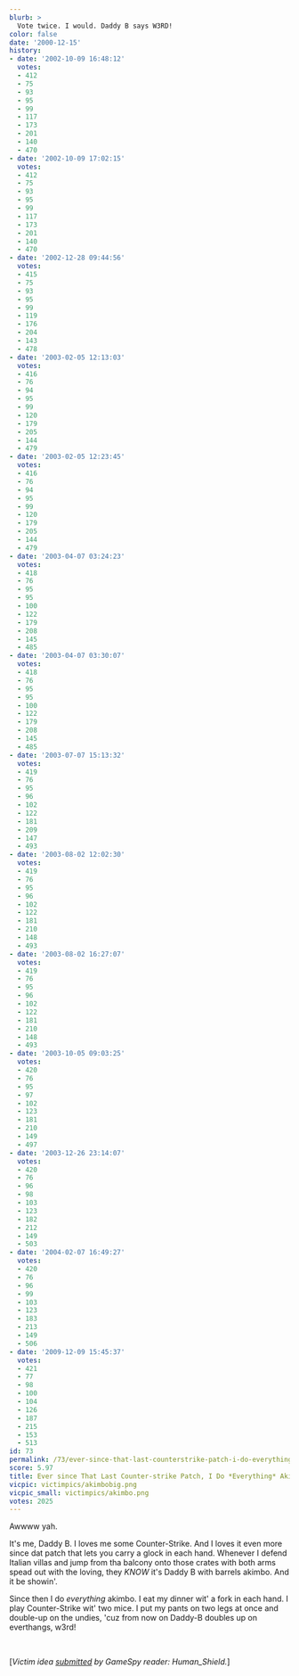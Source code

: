 ```yaml
---
blurb: >
  Vote twice. I would. Daddy B says W3RD!
color: false
date: '2000-12-15'
history:
- date: '2002-10-09 16:48:12'
  votes:
  - 412
  - 75
  - 93
  - 95
  - 99
  - 117
  - 173
  - 201
  - 140
  - 470
- date: '2002-10-09 17:02:15'
  votes:
  - 412
  - 75
  - 93
  - 95
  - 99
  - 117
  - 173
  - 201
  - 140
  - 470
- date: '2002-12-28 09:44:56'
  votes:
  - 415
  - 75
  - 93
  - 95
  - 99
  - 119
  - 176
  - 204
  - 143
  - 478
- date: '2003-02-05 12:13:03'
  votes:
  - 416
  - 76
  - 94
  - 95
  - 99
  - 120
  - 179
  - 205
  - 144
  - 479
- date: '2003-02-05 12:23:45'
  votes:
  - 416
  - 76
  - 94
  - 95
  - 99
  - 120
  - 179
  - 205
  - 144
  - 479
- date: '2003-04-07 03:24:23'
  votes:
  - 418
  - 76
  - 95
  - 95
  - 100
  - 122
  - 179
  - 208
  - 145
  - 485
- date: '2003-04-07 03:30:07'
  votes:
  - 418
  - 76
  - 95
  - 95
  - 100
  - 122
  - 179
  - 208
  - 145
  - 485
- date: '2003-07-07 15:13:32'
  votes:
  - 419
  - 76
  - 95
  - 96
  - 102
  - 122
  - 181
  - 209
  - 147
  - 493
- date: '2003-08-02 12:02:30'
  votes:
  - 419
  - 76
  - 95
  - 96
  - 102
  - 122
  - 181
  - 210
  - 148
  - 493
- date: '2003-08-02 16:27:07'
  votes:
  - 419
  - 76
  - 95
  - 96
  - 102
  - 122
  - 181
  - 210
  - 148
  - 493
- date: '2003-10-05 09:03:25'
  votes:
  - 420
  - 76
  - 95
  - 97
  - 102
  - 123
  - 181
  - 210
  - 149
  - 497
- date: '2003-12-26 23:14:07'
  votes:
  - 420
  - 76
  - 96
  - 98
  - 103
  - 123
  - 182
  - 212
  - 149
  - 503
- date: '2004-02-07 16:49:27'
  votes:
  - 420
  - 76
  - 96
  - 99
  - 103
  - 123
  - 183
  - 213
  - 149
  - 506
- date: '2009-12-09 15:45:37'
  votes:
  - 421
  - 77
  - 98
  - 100
  - 104
  - 126
  - 187
  - 215
  - 153
  - 513
id: 73
permalink: /73/ever-since-that-last-counterstrike-patch-i-do-everything-akimbo/
score: 5.97
title: Ever since That Last Counter-strike Patch, I Do *Everything* Akimbo
vicpic: victimpics/akimbobig.png
vicpic_small: victimpics/akimbo.png
votes: 2025
---
```


Awwww yah.

It's me, Daddy B. I loves me some Counter-Strike. And I loves it even
more since dat patch that lets you carry a glock in each hand. Whenever
I defend Italian villas and jump from tha balcony onto those crates with
both arms spead out with the loving, they *KNOW* it's Daddy B with
barrels akimbo. And it be showin'.

Since then I do *everything* akimbo. I eat my dinner wit' a fork in each
hand. I play Counter-Strike wit' two mice. I put my pants on two legs at
once and double-up on the undies, 'cuz from now on Daddy-B doubles up on
everthangs, w3rd!

&nbsp;

\[*Victim idea [submitted](mailto:feedback@gamespy.com) by GameSpy
reader: Human\_Shield.*\]